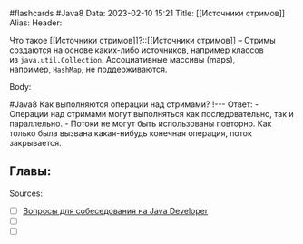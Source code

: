 #flashcards #Java8 
Data: 2023-02-10 15:21
Title: [[Источники стримов]]
Alias:
Header:

Что такое [[Источники стримов]]?::[[Источники стримов]] – Стримы создаются на основе каких-либо источников, например классов из `java.util.Collection`. Ассоциативные массивы (maps), например, `HashMap`, не поддерживаются.
<!--SR:!2023-11-03,10,490-->



Body:



#Java8 
Как выполняются операции над стримами?
!---
Ответ:
	- Операции над стримами могут выполняться как последовательно, так и параллельно.
	- Потоки не могут быть использованы повторно. Как только была вызвана какая-нибудь конечная операция, поток закрывается.
<!--SR:!2023-11-03,10,490-->




Главы:
-


Sources:
- [ ] [Вопросы для собеседования на Java Developer](https://github.com/enhorse/java-interview/blob/master/README.md#%D0%9E%D0%9E%D0%9F)
- [ ] []()
- [ ] []()
